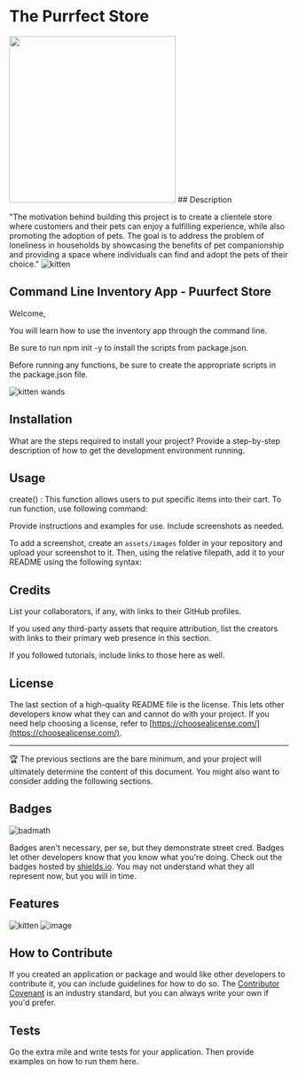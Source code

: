 # The Purrfect Store
<img src="https://github.com/JackieC1993/JackieC1993/assets/131386755/4df120cf-4703-40fd-a42d-4b4c9601af5c" width ="300"/>
## Description

"The motivation behind building this project is to create a clientele store where customers and their pets can enjoy a fulfilling experience, while also promoting the adoption of pets. The goal is to address the problem of loneliness in households by showcasing the benefits of pet companionship and providing a space where individuals can find and adopt the pets of their choice."
![kitten](https://github.com/JackieC1993/JackieC1993/assets/131386755/168c8815-032e-451d-8396-372992337dc7)
 ## Command Line Inventory App - Puurfect Store
Welcome,

You will learn how to use the inventory app through the command line. 

Be sure to run npm init -y to install the scripts from package.json.

Before running any functions, be sure to create the appropriate scripts in the package.json file. 

![kitten wands](https://github.com/JackieC1993/JackieC1993/assets/131386755/e3bf8e11-b44f-4238-8e66-e8926fb7d3a0)


## Installation

What are the steps required to install your project? Provide a step-by-step description of how to get the development environment running.

## Usage
create() : This function allows users to put specific items into their cart. To run function, use following command:

 

Provide instructions and examples for use. Include screenshots as needed.

To add a screenshot, create an `assets/images` folder in your repository and upload your screenshot to it. Then, using the relative filepath, add it to your README using the following syntax:


## Credits

List your collaborators, if any, with links to their GitHub profiles.

If you used any third-party assets that require attribution, list the creators with links to their primary web presence in this section.

If you followed tutorials, include links to those here as well.

## License

The last section of a high-quality README file is the license. This lets other developers know what they can and cannot do with your project. If you need help choosing a license, refer to [https://choosealicense.com/](https://choosealicense.com/).

---

🏆 The previous sections are the bare minimum, and your project will ultimately determine the content of this document. You might also want to consider adding the following sections.

## Badges

![badmath](https://img.shields.io/github/languages/top/lernantino/badmath)

Badges aren't necessary, per se, but they demonstrate street cred. Badges let other developers know that you know what you're doing. Check out the badges hosted by [shields.io](https://shields.io/). You may not understand what they all represent now, but you will in time.

## Features

![kitten](https://github.com/JackieC1993/JackieC1993/assets/131386755/c3825de2-e129-47d1-a48f-3908f836f88d)
![image](https://github.com/JackieC1993/JackieC1993/assets/131386755/548099c2-dca6-43bc-9121-40450234f048)
## How to Contribute

If you created an application or package and would like other developers to contribute it, you can include guidelines for how to do so. The [Contributor Covenant](https://www.contributor-covenant.org/) is an industry standard, but you can always write your own if you'd prefer.

## Tests

Go the extra mile and write tests for your application. Then provide examples on how to run them here.
